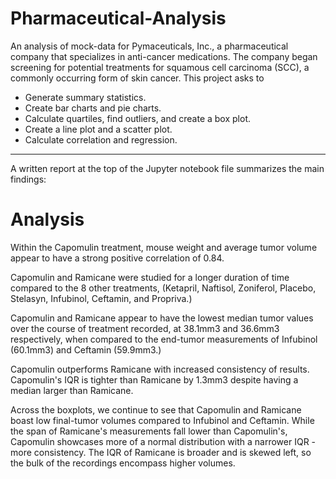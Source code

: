 # Pharmaceutical-Analysis
An analysis of mock-data for Pymaceuticals, Inc., a pharmaceutical company that specializes in anti-cancer medications. The company began screening for potential treatments for squamous cell carcinoma (SCC), a commonly occurring form of skin cancer. This project asks to
* Generate summary statistics.
* Create bar charts and pie charts.
* Calculate quartiles, find outliers, and create a box plot.
* Create a line plot and a scatter plot.
* Calculate correlation and regression.
________________________________________________________________
A written report at the top of the Jupyter notebook file summarizes the main findings:

# Analysis

Within the Capomulin treatment, mouse weight and average tumor volume appear to have a strong positive correlation of 0.84.

Capomulin and Ramicane were studied for a longer duration of time compared to the 8 other treatments, (Ketapril, Naftisol, Zoniferol, Placebo, Stelasyn, Infubinol, Ceftamin, and Propriva.)

Capomulin and Ramicane appear to have the lowest median tumor values over the course of treatment recorded, at 38.1mm3 and 36.6mm3 respectively, when compared to the end-tumor measurements of Infubinol (60.1mm3) and Ceftamin (59.9mm3.)

Capomulin outperforms Ramicane with increased consistency of results. Capomulin's IQR is tighter than Ramicane by 1.3mm3 despite having a median larger than Ramicane.

Across the boxplots, we continue to see that Capomulin and Ramicane boast low final-tumor volumes compared to Infubinol and Ceftamin. While the span of Ramicane's measurements fall lower than Capomulin's, Capomulin showcases more of a normal distribution with a narrower IQR - more consistency. The IQR of Ramicane is broader and is skewed left, so the bulk of the recordings encompass higher volumes.
